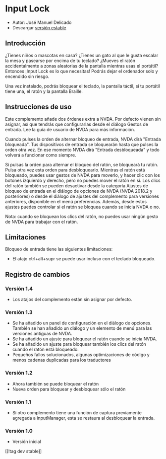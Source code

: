 # Input Lock #

* Autor: José Manuel Delicado
* Descargar [versión estable][1]

## Introducción

¿Tienes niños o mascotas en casa? ¿Tienes un gato al que le gusta escalar la
mesa y pasearse por encima de tu teclado? ¿Mueves el ratón accidentalmente a
zonas aleatorias de la pantalla mientras usas el portátil? Entonces ¡Input
Lock es lo que necesitas! Podrás dejar el ordenador solo y encendido sin
riesgo.

Una vez instalado, podrás bloquear el teclado, la pantalla táctil, si tu
portátil tiene una, el ratón y la pantalla Braille.

## Instrucciones de uso

Este complemento añade dos órdenes extra a NVDA. Por defecto vienen sin
asignar, así que tendrás que configurarlas desde el diálogo Gestos de
entrada. Lee la guía de usuario de NVDA para más información.

Cuando pulses la orden de alternar bloqueo de entrada, NVDA dirá "Entrada
bloqueada". Tus dispositivos de entrada se bloquearán hasta que pulses la
orden otra vez. En ese momento NVDA dirá "Entrada desbloqueada" y todo
volverá a funcionar como siempre.

Si pulsas la orden para alternar el bloqueo del ratón, se bloqueará tu
ratón. Pulsa otra vez esta orden para desbloquearlo. Mientras el ratón está
bloqueado, puedes usar gestos de NVDA para moverlo, y hacer clic con los
botones izquierdo y derecho, pero no puedes mover el ratón en sí. Los clics
del ratón también se pueden desactivar desde la categoría Ajustes de bloqueo
de entrada en el diálogo de opciones de NVDA (NVDA 2018.2 y posteriores) o
desde el diálogo de ajustes del complemento para versiones anteriores,
disponible en el menú preferencias. Además, desde estos ajustes puedes
controlar si el ratón se bloquea cuando se inicia NVDA o no.

Nota: cuando se bloquean los clics del ratón, no puedes usar ningún gesto de
NVDA para trabajar con el ratón.

## Limitaciones

Bloqueo de entrada tiene las siguientes limitaciones:

* El atajo ctrl+alt+supr se puede usar incluso con el teclado bloqueado.

## Registro de cambios

### Versión 1.4

* Los atajos del complemento están sin asignar por defecto.

### Versión 1.3

* Se ha añadido un panel de configuración en el diálogo de opciones. También
  se han añadido un diálogo y un elemento de menú para las versiones
  antiguas de NVDA.
* Se ha añadido un ajuste para bloquear el ratón cuando se inicia NVDA.
* Se ha añadido un ajuste para bloquear también los clics del ratón cuando
  el ratón está bloqueado.
* Pequeños fallos solucionados, algunas optimizaciones de código y menos
  cadenas duplicadas para los traductores

### Versión 1.2

* Ahora también se puede bloquear el ratón
* Nueva orden para bloquear y desbloquear sólo el ratón

### Versión 1.1

* Si otro complemento tiene una función de captura previamente agregada a
  inputManager, esta se restaura al desbloquear la entrada.

### Versión 1.0

* Versión inicial

[[!tag dev stable]]

[1]: https://addons.nvda-project.org/files/get.php?file=inputlock
